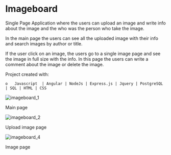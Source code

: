 # Imageboard
Single Page Application where the users can upload an image and write info about the image and the who was the person who take the image.

In the main page the users can see all the uploaded image with their info and search images by author or title.

If the user click on an image, the users go to a single image page and see the image in full size  with the info. In this page the users can write a comment about the image or delete the image.

Project created with:

    o	Javascript  | Angular | NodeJs | Express.js | Jquery | PostgreSQL | SQL | HTML | CSS


![imageboard_1](https://user-images.githubusercontent.com/12187795/28111022-5f4dbfb8-66f4-11e7-9cbc-851777edd8bf.png)

Main page

![imageboard_2](https://user-images.githubusercontent.com/12187795/28110728-8d8c9896-66f3-11e7-840d-f51b388c6c51.png)

Upload image page

![imageboard_4](https://user-images.githubusercontent.com/12187795/28110727-8d8b7d26-66f3-11e7-98b1-5dc309d7bd3d.png)

Image page
